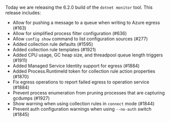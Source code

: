 
Today we are releasing the 6.2.0 build of the `dotnet monitor` tool. This release includes:

- Allow for pushing a message to a queue when writing to Azure egress (#163)
- Allow for simplified process filter configuration (#636)
- Allow `config show` command to list configuration sources (#277)
- Added collection rule defaults (#1595)
- Added collection rule templates (#1921)
- Added CPU usage, GC heap size, and threadpool queue length triggers (#1911)
- Added Managed Service Identity support for egress (#1884)
- Added Process.RuntimeId token for collection rule action properties (#1870)
- Fix egress operations to report failed egress to operation service (#1884)
- Prevent process enumeration from pruning processes that are capturing gcdumps (#1927)
- Show warning when using collection rules in `connect` mode (#1844)
- Prevent auth configuration warnings when using `--no-auth` switch (#1845)
